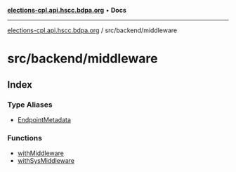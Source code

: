 [**elections-cpl.api.hscc.bdpa.org**](../../../README.md) • **Docs**

***

[elections-cpl.api.hscc.bdpa.org](../../../README.md) / src/backend/middleware

# src/backend/middleware

## Index

### Type Aliases

- [EndpointMetadata](type-aliases/EndpointMetadata.md)

### Functions

- [withMiddleware](functions/withMiddleware.md)
- [withSysMiddleware](functions/withSysMiddleware.md)
